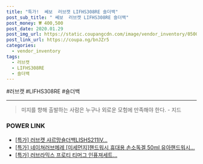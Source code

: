 ```yaml
--- 
title: "특가!  쎄보  러브캣 LIFHS308RE 숄더백" 
post_sub_title: " 쎄보  러브캣 LIFHS308RE 숄더백" 
post_money: ₩ 400,500 
post_date: 2020.01.29 
post_img_url: https://static.coupangcdn.com/image/vendor_inventory/0500/686a3a316ea1cec6474bce1981e5b32476728930fe166bc33a325fb3e660.jpg 
post_link_url: https://coupa.ng/bnJZr5 
categories: 
  - vendor_inventory 
tags: 
  - 러브캣 
  - LIFHS308RE 
  - 숄더백 
--- 
```

  #러브캣 #LIFHS308RE #숄더백 
<hr> 

> 미지를 향해 출발하는 사람은 누구나 외로운 모험에 만족해야 한다. - 지드 


### POWER LINK

* <a href="https://blog.naver.com/an0733/221789349970" target="_blank">[특가] 러브캣 샤르망숄더백LISHS211IV...</a>
* <a href="https://blog.naver.com/an0733/221788115492" target="_blank">[특가] 네이쳐러브메레 [미세먼지]핸드워시 휴대용 손소독겔 50ml 유아핸드워시...</a>
* <a href="https://blog.naver.com/an0733/221787863339" target="_blank">[특가] 러브라믹스 프로티 티머그 인퓨져세트...</a>
